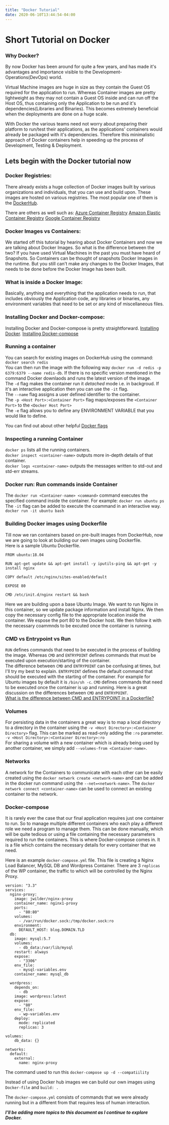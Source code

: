 ```yaml
---
title: "Docker Tutorial"
date: 2020-06-10T13:44:54-04:00
---
```


# Short Tutorial on Docker

### **Why Docker?**

By now Docker has been around for quite a few years, and has made it's advantages and importance visible to the Development-Operations(DevOps) world.

Virtual Machine images are huge in size as they contain the Guest OS required for the application to run. Whereas Container images are pretty lightweight as they may not contain a Guest OS inside and can run off the Host OS, thus containing only the Application to be run and it's dependencies(Libraries and Binaries). 
This becomes extremely beneficial when the deployments are done on a huge scale.

With Docker the various teams need not worry about preparing their platform to run/test their applications, as the applications' containers would already be packaged with it's dependencies. Therefore this minimalistic approach of Docker containers help in speeding up the process of Development, Testing & Deployment.

## **Lets begin with the Docker tutorial now**

### **Docker Registries:**

There already exists a huge collection of Docker images built by various organizations and individuals, that you can use and build upon. These images are hosted on various registries. The most popular one of them is the [DockerHub](https://hub.docker.com/).

There are others as well such as:
[Azure Container Registry](https://azure.microsoft.com/en-us/services/container-registry/#overview)
[Amazon Elastic Container Registry](https://aws.amazon.com/ecr/)
[Google Container Registry](https://cloud.google.com/container-registry)

### **Docker Images vs Containers:**

We started off this tutorial by hearing about Docker Containers and now we are talking about Docker Images. So what is the difference between the two? If you have used Virtual Machines in the past you must have heard of Snapshots. So Containers can be thought of snapshots Docker Images in the runtime. But you still can't make any changes to the Docker Images, that needs to be done before the Docker Image has been built.

### **What is inside a Docker Image:**

Basically, anything and everything that the application needs to run, that includes obviously the Application code, any libraries or binaries, any environment variables that need to be set or any kind of miscellaneous files.

### **Installing Docker and Docker-compose:**

Installing Docker and Docker-compose is pretty straightforward. [Installing Docker](https://docs.docker.com/get-docker/). [Installing Docker-compose](https://docs.docker.com/compose/install/)

### **Running a container**

You can search for existing images on DockerHub using the command:  `docker search redis`  
You can then run the image with the following way `docker run -d redis -p 6379:6379 --name redis-db`. If there is no specific version mentioned in the command Docker downlaods and runs the latest version of the image.  
The `-d`  flag makes the container run it *detached* mode i.e. in backgroud. If it's an interactive application then you can use the `-it` flag.  
The `--name` flag assigns a user defined identifier to the container.  
The `-p <Host Port>:<Container Port>` flag maps/exposes the `<Container Port>` to the `<Docker Host Port>`  
The `-e` flag allows you to define any ENVIRONMENT VARIABLE that you would like to define.

You can find out about other helpful [Docker flags](https://docs.docker.com/engine/reference/run/)

### **Inspecting a running Container**

`docker ps` lists all the running containers.  
`docker inspect <container-name>` outputs more in-depth details of that container.  
`docker logs <container-name>` outputs the messages written to std-out and std-err streams.

### **Docker run: Run commands inside Container**
The `docker run <Container-name> <command>` command executes the specified command inside the container. For example: `docker run ubuntu ps`  
The `-it` flag can be added to execute the coammand in an interactive way. `docker run -it ubuntu bash`

### **Building Docker images using Dockerfile**

Till now we ran containers based on pre-built images from DockerHub, now we are going to look at building our own images using Dockerfile.  
Here is a sample Ubuntu Dockerfile.  
```
FROM ubuntu:18.04

RUN apt-get update && apt-get install -y iputils-ping && apt-get -y install nginx 

COPY default /etc/nginx/sites-enabled/default

EXPOSE 80

CMD /etc/init.d/nginx restart && bash
```  
Here we are building upon a base Ubuntu Image. We want to run Nginx in this container, so we update package information and install Nginx. We then copy the necessary config file to the appropriate location inside the container. We espose the port 80 to the Docker host. We then follow it with the necessary coammnds to be excuted once the container is running. 

### **CMD vs Entrypoint vs Run**

`RUN` defines commands that need to be executed in the process of building the image. Whereas `CMD` and `ENTRYPOINT` defines commands that must be executed upon execution/starting of the container.  
The difference between `CMD` and `ENTRYPOINT` can be confusing at times, but I'll try my best to explain. `ENTRYPOINT` defines the default command that should be executed with the starting of the container. For example for Ubuntu images by default it is `/bin/sh -c`. `CMD` defines commands that need to be executed once the container is up and running. Here is a great discussion on the differences between `CMD` and `ENTRYPOINT`.  
[What is the difference between CMD and ENTRYPOINT in a Dockerfile?](https://stackoverflow.com/questions/21553353/what-is-the-difference-between-cmd-and-entrypoint-in-a-dockerfile) 

### **Volumes**

For persisting data in the containers a great way is to map a local directory to a directory in the container using the `-v <Host Directory>:<Container Directory>` flag. This can be marked as read-only adding the `:ro` parameter. `-v <Host Directory>:<Container Directory>:ro`  
For sharing a volume with a new container which is already being used by another container, we simply add `--volumes-from <Container-name>`.  

### **Networks**

A network for the Containers to communicate with each other can be easily created using the `docker network create <network-name>` and can be added in the docker run command using the `--net=<network-name>`. The `docker network connect <container-name>` can be used to connect an existing container to the network.

### **Docker-compose**

It is rarely ever the case that our final application requires just one container to run. So to manage multiple different containers who each play a different role we need a program to manage them. This can be done manually, which will be quite tedious or using a file containing the necessary parameters required to run the containers. This is where Docker-compose comes in. It is a file which contains the necessary details for every container that we need.

Here is an example `docker-compose.yml` file. This file is creating a Nginx Load Balancer, MySQL DB and Wordpress Container. There are 3 `replicas` of the WP container, the traffic to which will be controlled by the Nginx Proxy.

```
version: "3.3"
services:
  nginx-proxy:
    image: jwilder/nginx-proxy
    container_name: nginx1-proxy
    ports:
      - "80:80"
    volumes:
      - /var/run/docker.sock:/tmp/docker.sock:ro
    environment: 
      DEFAULT_HOST: blog.DOMAIN.TLD
  db:
    image: mysql:5.7
    volumes:
      - db_data:/var/lib/mysql
    restart: always
    expose: 
      - "3306"
    env_file: 
      - mysql-variables.env
    container_name: mysql_db

  wordpress:
    depends_on:
      - db
    image: wordpress:latest
    expose:
      - "80"
    env_file: 
      - wp-variables.env
    deploy:
      mode: replicated
      replicas: 3

volumes:
    db_data: {}

networks:
  default:
    external:
      name: nginx-proxy
```
The command used to run this `docker-compose up -d --compatiility`

Instead of using Docker hub images we can build our own images using `Docker-file` and `build: .`

The `docker-compose.yml` consists of commands that we were already running but in a different from that requires less of human interaction. 

***I'll be adding more topics to this document as I continue to explore Docker.***

